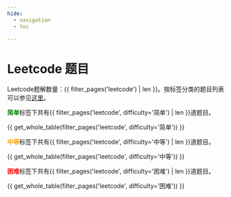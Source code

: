 ```yaml
---
hide:
  - navigation
  - toc

---
```


# Leetcode 题目

Leetcode题解数量：{{ filter_pages('leetcode') | len }}。按标签分类的题目列表可以参见[这里](tags.md)。

<font color="green">**简单**</font>标签下共有{{ filter_pages('leetcode', difficulty='简单') | len }}道题目。

{{ get_whole_table(filter_pages('leetcode', difficulty='简单')) }}

<font color="orange">**中等**</font>标签下共有{{ filter_pages('leetcode', difficulty='中等') | len }}道题目。

{{ get_whole_table(filter_pages('leetcode', difficulty='中等')) }}

<font color="red">**困难**</font>标签下共有{{ filter_pages('leetcode', difficulty='困难') | len }}道题目。

{{ get_whole_table(filter_pages('leetcode', difficulty='困难')) }}
